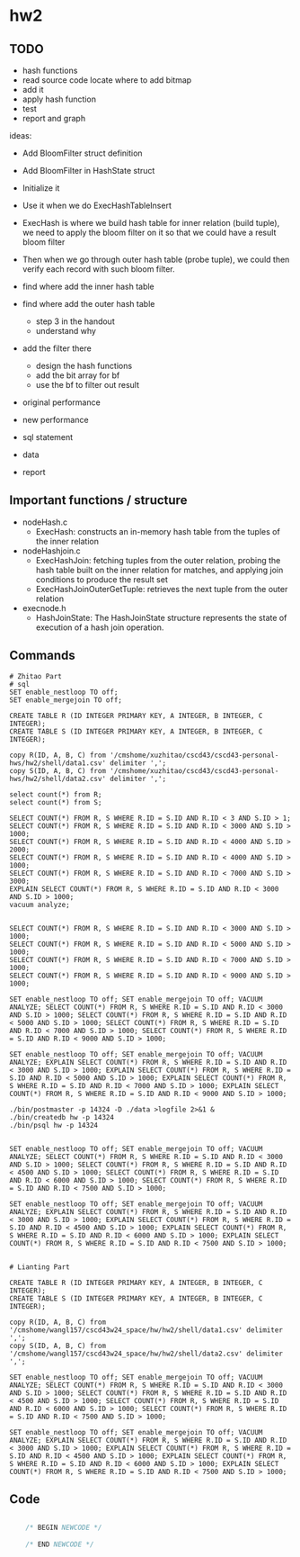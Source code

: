 # hw2

## TODO
- hash functions
- read source code locate where to add bitmap
- add it
- apply hash function
- test
- report and graph

ideas:
- Add BloomFilter struct definition
- Add BloomFilter in HashState struct
- Initialize it
- Use it when we do ExecHashTableInsert




- ExecHash is where we build hash table for inner relation (build tuple), we need to apply the bloom filter on it so that we could have a result bloom filter
- Then when we go through outer hash table (probe tuple), we could then verify each record with such bloom filter.

- find where add the inner hash table
- find where add the outer hash table
    - step 3 in the handout
    - understand why
- add the filter there
    - design the hash functions
    - add the bit array for bf
    - use the bf to filter out result
- original performance
- new performance
- sql statement
- data
- report

## Important functions / structure
- nodeHash.c
    - ExecHash: constructs an in-memory hash table from the tuples of the inner relation
- nodeHashjoin.c
    - ExecHashJoin: fetching tuples from the outer relation, probing the hash table built on the inner relation for matches, and applying join conditions to produce the result set
    - ExecHashJoinOuterGetTuple: retrieves the next tuple from the outer relation 
- execnode.h
    - HashJoinState: The HashJoinState structure represents the state of execution of a hash join operation.

## Commands
```shell
# Zhitao Part
# sql
SET enable_nestloop TO off;
SET enable_mergejoin TO off;

CREATE TABLE R (ID INTEGER PRIMARY KEY, A INTEGER, B INTEGER, C INTEGER);
CREATE TABLE S (ID INTEGER PRIMARY KEY, A INTEGER, B INTEGER, C INTEGER);

copy R(ID, A, B, C) from '/cmshome/xuzhitao/cscd43/cscd43-personal-hws/hw2/shell/data1.csv' delimiter ',';
copy S(ID, A, B, C) from '/cmshome/xuzhitao/cscd43/cscd43-personal-hws/hw2/shell/data2.csv' delimiter ',';

select count(*) from R;
select count(*) from S;

SELECT COUNT(*) FROM R, S WHERE R.ID = S.ID AND R.ID < 3 AND S.ID > 1;
SELECT COUNT(*) FROM R, S WHERE R.ID = S.ID AND R.ID < 3000 AND S.ID > 1000;
SELECT COUNT(*) FROM R, S WHERE R.ID = S.ID AND R.ID < 4000 AND S.ID > 2000;
SELECT COUNT(*) FROM R, S WHERE R.ID = S.ID AND R.ID < 4000 AND S.ID > 1000;
SELECT COUNT(*) FROM R, S WHERE R.ID = S.ID AND R.ID < 7000 AND S.ID > 3000;
EXPLAIN SELECT COUNT(*) FROM R, S WHERE R.ID = S.ID AND R.ID < 3000 AND S.ID > 1000;
vacuum analyze;


SELECT COUNT(*) FROM R, S WHERE R.ID = S.ID AND R.ID < 3000 AND S.ID > 1000;
SELECT COUNT(*) FROM R, S WHERE R.ID = S.ID AND R.ID < 5000 AND S.ID > 1000;
SELECT COUNT(*) FROM R, S WHERE R.ID = S.ID AND R.ID < 7000 AND S.ID > 1000;
SELECT COUNT(*) FROM R, S WHERE R.ID = S.ID AND R.ID < 9000 AND S.ID > 1000;

SET enable_nestloop TO off; SET enable_mergejoin TO off; VACUUM ANALYZE; SELECT COUNT(*) FROM R, S WHERE R.ID = S.ID AND R.ID < 3000 AND S.ID > 1000; SELECT COUNT(*) FROM R, S WHERE R.ID = S.ID AND R.ID < 5000 AND S.ID > 1000; SELECT COUNT(*) FROM R, S WHERE R.ID = S.ID AND R.ID < 7000 AND S.ID > 1000; SELECT COUNT(*) FROM R, S WHERE R.ID = S.ID AND R.ID < 9000 AND S.ID > 1000;

SET enable_nestloop TO off; SET enable_mergejoin TO off; VACUUM ANALYZE; EXPLAIN SELECT COUNT(*) FROM R, S WHERE R.ID = S.ID AND R.ID < 3000 AND S.ID > 1000; EXPLAIN SELECT COUNT(*) FROM R, S WHERE R.ID = S.ID AND R.ID < 5000 AND S.ID > 1000; EXPLAIN SELECT COUNT(*) FROM R, S WHERE R.ID = S.ID AND R.ID < 7000 AND S.ID > 1000; EXPLAIN SELECT COUNT(*) FROM R, S WHERE R.ID = S.ID AND R.ID < 9000 AND S.ID > 1000;

./bin/postmaster -p 14324 -D ./data >logfile 2>&1 &
./bin/createdb hw -p 14324
./bin/psql hw -p 14324


SET enable_nestloop TO off; SET enable_mergejoin TO off; VACUUM ANALYZE; SELECT COUNT(*) FROM R, S WHERE R.ID = S.ID AND R.ID < 3000 AND S.ID > 1000; SELECT COUNT(*) FROM R, S WHERE R.ID = S.ID AND R.ID < 4500 AND S.ID > 1000; SELECT COUNT(*) FROM R, S WHERE R.ID = S.ID AND R.ID < 6000 AND S.ID > 1000; SELECT COUNT(*) FROM R, S WHERE R.ID = S.ID AND R.ID < 7500 AND S.ID > 1000;

SET enable_nestloop TO off; SET enable_mergejoin TO off; VACUUM ANALYZE; EXPLAIN SELECT COUNT(*) FROM R, S WHERE R.ID = S.ID AND R.ID < 3000 AND S.ID > 1000; EXPLAIN SELECT COUNT(*) FROM R, S WHERE R.ID = S.ID AND R.ID < 4500 AND S.ID > 1000; EXPLAIN SELECT COUNT(*) FROM R, S WHERE R.ID = S.ID AND R.ID < 6000 AND S.ID > 1000; EXPLAIN SELECT COUNT(*) FROM R, S WHERE R.ID = S.ID AND R.ID < 7500 AND S.ID > 1000;


# Lianting Part

CREATE TABLE R (ID INTEGER PRIMARY KEY, A INTEGER, B INTEGER, C INTEGER);
CREATE TABLE S (ID INTEGER PRIMARY KEY, A INTEGER, B INTEGER, C INTEGER);

copy R(ID, A, B, C) from '/cmshome/wangl157/cscd43w24_space/hw/hw2/shell/data1.csv' delimiter ',';
copy S(ID, A, B, C) from '/cmshome/wangl157/cscd43w24_space/hw/hw2/shell/data2.csv' delimiter ',';

SET enable_nestloop TO off; SET enable_mergejoin TO off; VACUUM ANALYZE; SELECT COUNT(*) FROM R, S WHERE R.ID = S.ID AND R.ID < 3000 AND S.ID > 1000; SELECT COUNT(*) FROM R, S WHERE R.ID = S.ID AND R.ID < 4500 AND S.ID > 1000; SELECT COUNT(*) FROM R, S WHERE R.ID = S.ID AND R.ID < 6000 AND S.ID > 1000; SELECT COUNT(*) FROM R, S WHERE R.ID = S.ID AND R.ID < 7500 AND S.ID > 1000;

SET enable_nestloop TO off; SET enable_mergejoin TO off; VACUUM ANALYZE; EXPLAIN SELECT COUNT(*) FROM R, S WHERE R.ID = S.ID AND R.ID < 3000 AND S.ID > 1000; EXPLAIN SELECT COUNT(*) FROM R, S WHERE R.ID = S.ID AND R.ID < 4500 AND S.ID > 1000; EXPLAIN SELECT COUNT(*) FROM R, S WHERE R.ID = S.ID AND R.ID < 6000 AND S.ID > 1000; EXPLAIN SELECT COUNT(*) FROM R, S WHERE R.ID = S.ID AND R.ID < 7500 AND S.ID > 1000;

```

## Code
```c

	/* BEGIN NEWCODE */
	
	/* END NEWCODE */
```

